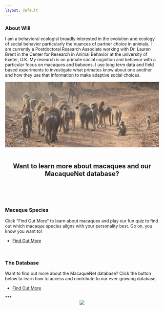 ```yaml
---
layout: default
---
```


<!-- Section -->
<h3>About Will</h3>

<p>
I am a behavioral ecologist broadly interested in the evolution and ecology of social behavior particularly the nuances of partner choice in animals.
I am currently a Postdoctoral Research Associate working with Dr. Lauren Brent in the Center for Research in Animal Behavior at the university of Exeter, U.K. 
My research is on primate social cognition and behavior with a particular focus on macaques and baboons. I use long term data and field based experiments to investigate what primates know about one another and how they use that information to make adaptive social choices. 
</p>

<div style="text-align:center"><img class="image" src="/assets/images/DSC_0401.JPG" /></div><br/>


<!-- Section -->
<section>
	<header class="major">
		<h2>Want to learn more about macaques and our MacaqueNet database?</h2>
	</header>
	<div class="posts">
		<article>
			<a href="{{ 'macaque_species' | absolute_url }}" class="image"><img src="assets/images/rhesus mom blonde - Alyssa Arre.jpg" width="200" alt="" /></a>
			<h3>Macaque Species</h3>
			<p>Click "Find Out More" to learn about macaques and play our fun quiz to find out which macaque species aligns with your personality best. Go on, you know you want to!</p>
			<ul class="actions">
				<li><a href="{{ 'macaque_species' | absolute_url }}" class="button">Find Out More</a></li>
			</ul>
		</article>
		<article>
			<a href="{{ 'database' | absolute_url }}" class="image"><img src="assets/images/gorontalo macaque cropped.jpg" width="200" alt="" /></a>
			<h3>The Database</h3>
			<p>Want to find out more about the MacaqueNet database? Click the button below to learn how to access and contribute to our ever-growing database.</p>
			<ul class="actions">
				<li><a href="{{ 'database' | absolute_url }}" class="button">Find Out More</a></li>
			</ul>
		</article>
	</div>
</section>
***
<div style="text-align:center"><img class="image" src="/assets/images/MacaqueNetAffiliations.png" width="1000" height="auto"/></div><br/>


